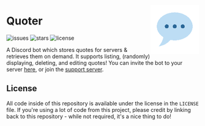 <img align="right" height=128 width=128 src="logo.png" /></p>
# Quoter

![issues](https://img.shields.io/github/issues/nickhasoccured/quoter)
![stars](https://img.shields.io/github/stars/nickhasoccured/quoter)
![license](https://img.shields.io/github/license/nickhasoccured/quoter)

A Discord bot which stores quotes for servers & retrieves them on demand. It supports listing, (randomly) displaying, deleting, and editing quotes! You can invite the bot to your server [here](https://discord.com/oauth2/authorize?client_id=784853298271748136&scope=bot&permissions=347200), or join the [support server](https://discord.gg/QzXTgS2CNk).

## License
All code inside of this repository is available under the license in the `LICENSE` file. If you're using a lot of code from this project, please credit by linking back to this repository - while not required, it's a nice thing to do!
